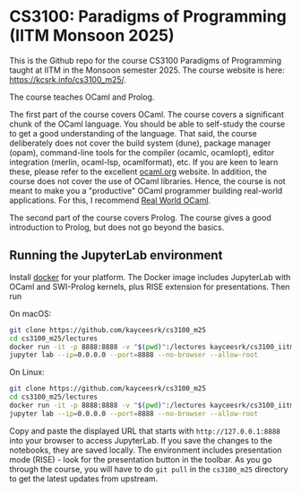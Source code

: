 # CS3100: Paradigms of Programming (IITM Monsoon 2025)

This is the Github repo for the course CS3100 Paradigms of Programming taught at
IITM in the Monsoon semester 2025. The course website is here:
https://kcsrk.info/cs3100_m25/.

The course teaches OCaml and Prolog.

The first part of the course covers OCaml. The course covers a significant chunk
of the OCaml language. You should be able to self-study the course to get a good
understanding of the language. That said, the course deliberately does not cover
the build system (dune), package manager (opam), command-line tools for the
compiler (ocamlc, ocamlopt), editor integration (merlin, ocaml-lsp,
ocamlformat), etc. If you are keen to learn these, please refer to the excellent
[ocaml.org](https://ocaml.org/) website. In addition, the course does not cover
the use of OCaml libraries. Hence, the course is not meant to make you a
"productive" OCaml programmer building real-world applications. For this, I
recommend [Real World OCaml](https://dev.realworldocaml.org/).

The second part of the course covers Prolog. The course gives a good
introduction to Prolog, but does not go beyond the basics.

## Running the JupyterLab environment

Install [docker](https://docs.docker.com/install/#supported-platforms) for your
platform. The Docker image includes JupyterLab with OCaml and SWI-Prolog kernels,
plus RISE extension for presentations. Then run

On macOS:

```bash
git clone https://github.com/kayceesrk/cs3100_m25
cd cs3100_m25/lectures
docker run -it -p 8888:8888 -v "$(pwd)":/lectures kayceesrk/cs3100_iitm:m25
jupyter lab --ip=0.0.0.0 --port=8888 --no-browser --allow-root
```

On Linux:

```bash
git clone https://github.com/kayceesrk/cs3100_m25
cd cs3100_m25/lectures
docker run -it -p 8888:8888 -v "$(pwd)":/lectures kayceesrk/cs3100_iitm:m25
jupyter lab --ip=0.0.0.0 --port=8888 --no-browser --allow-root
```

Copy and paste the displayed URL that starts with `http://127.0.0.1:8888` into
your browser to access JupyterLab. If you save the changes to the notebooks, they are saved locally.
The environment includes presentation mode (RISE) - look for the presentation button in the toolbar.
As you go through the course, you will have to do `git pull` in the `cs3100_m25`
directory to get the latest updates from upstream.
